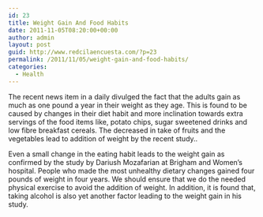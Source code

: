 ```yaml
---
id: 23
title: Weight Gain And Food Habits
date: 2011-11-05T08:20:00+00:00
author: admin
layout: post
guid: http://www.redcilaencuesta.com/?p=23
permalink: /2011/11/05/weight-gain-and-food-habits/
categories:
  - Health
---
```

The recent news item in a daily divulged the fact that the adults gain as much as one pound a year in their weight as they age. This is found to be caused by changes in their diet habit and more inclination towards extra servings of the food items like, potato chips, sugar sweetened drinks and low fibre breakfast cereals. The decreased in take of fruits and the vegetables lead to addition of weight by the recent study..

Even a small change in the eating habit leads to the weight gain as confirmed by the study by Dariush Mozafarian at Brigham and Women&#8217;s hospital. People who made the most unhealthy dietary changes gained four pounds of weight in four years. We should ensure that we do the needed physical exercise to avoid the addition of weight. In addition, it is found that, taking alcohol is also yet another factor leading to the weight gain in his study.